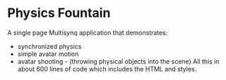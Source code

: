 # Physics Fountain
A single page Multisynq application that demonstrates:
- synchronized physics
- simple avatar motion
- avatar shooting - (throwing physical objects into the scene)
All this in about 600 lines of code which includes the HTML and styles.
